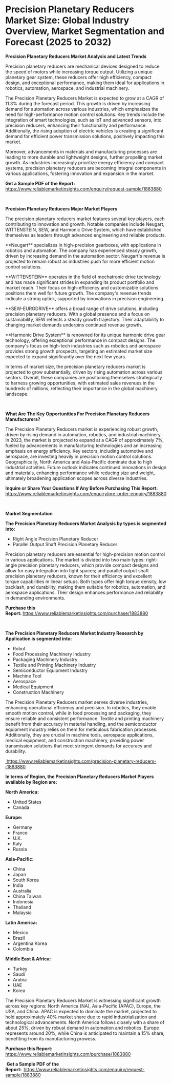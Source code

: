 <p><h1>Precision Planetary Reducers Market Size: Global Industry Overview, Market Segmentation and Forecast (2025 to 2032)</h1></p><p><strong>Precision Planetary Reducers Market Analysis and Latest Trends</strong></p>
<p><p>Precision planetary reducers are mechanical devices designed to reduce the speed of motors while increasing torque output. Utilizing a unique planetary gear system, these reducers offer high efficiency, compact design, and exceptional performance, making them ideal for applications in robotics, automation, aerospace, and industrial machinery.</p><p>The Precision Planetary Reducers Market is expected to grow at a CAGR of 11.3% during the forecast period. This growth is driven by increasing demand for automation across various industries, which emphasizes the need for high-performance motion control solutions. Key trends include the integration of smart technologies, such as IoT and advanced sensors, into precision reducers, enhancing their functionality and performance. Additionally, the rising adoption of electric vehicles is creating a significant demand for efficient power transmission solutions, positively impacting this market.</p><p>Moreover, advancements in materials and manufacturing processes are leading to more durable and lightweight designs, further propelling market growth. As industries increasingly prioritize energy efficiency and compact systems, precision planetary reducers are becoming integral components in various applications, fostering innovation and expansion in the market.</p></p>
<p><strong>Get a Sample PDF of the Report:&nbsp;</strong> <a href="https://www.reliablemarketinsights.com/enquiry/request-sample/1883880?utm_campaign=2241&utm_medium=2&utm_source=Github&utm_content=ia&utm_term=12042025&utm_id=precision-planetary-reducers">https://www.reliablemarketinsights.com/enquiry/request-sample/1883880</a></p>
<p>&nbsp;</p>
<p><strong>Precision Planetary Reducers Major Market Players</strong></p>
<p><p>The precision planetary reducers market features several key players, each contributing to innovation and growth. Notable companies include Neugart, WITTENSTEIN, SEW, and Harmonic Drive System, which have established themselves as leaders through advanced engineering and reliable products.</p><p>**Neugart** specializes in high-precision gearboxes, with applications in robotics and automation. The company has experienced steady growth, driven by increasing demand in the automation sector. Neugart's revenue is projected to remain robust as industries push for more efficient motion control solutions.</p><p>**WITTENSTEIN** operates in the field of mechatronic drive technology and has made significant strides in expanding its product portfolio and market reach. Their focus on high-efficiency and customizable solutions positions them well for future growth. The company's revenue trends indicate a strong uptick, supported by innovations in precision engineering.</p><p>**SEW-EURODRIVE** offers a broad range of drive solutions, including precision planetary reducers. With a global presence and a focus on sustainability, SEW reflects a steady growth trajectory. Their adaptability to changing market demands underpins continued revenue growth.</p><p>**Harmonic Drive System** is renowned for its unique harmonic drive gear technology, offering exceptional performance in compact designs. The company's focus on high-tech industries such as robotics and aerospace provides strong growth prospects, targeting an estimated market size expected to expand significantly over the next few years.</p><p>In terms of market size, the precision planetary reducers market is projected to grow substantially, driven by rising automation across various sectors. Overall, these companies are positioning themselves strategically to harness growing opportunities, with estimated sales revenues in the hundreds of millions, reflecting their importance in the global machinery landscape.</p></p>
<p>&nbsp;</p>
<p><strong>What Are The Key Opportunities For Precision Planetary Reducers Manufacturers?</strong></p>
<p><p>The Precision Planetary Reducers market is experiencing robust growth, driven by rising demand in automation, robotics, and industrial machinery. In 2023, the market is projected to expand at a CAGR of approximately 7%, fueled by advancements in manufacturing technologies and an increasing emphasis on energy efficiency. Key sectors, including automotive and aerospace, are investing heavily in precision motion control solutions. Geographically, North America and Asia-Pacific dominate due to high industrial activities. Future outlook indicates continued innovations in design and materials, enhancing performance while reducing size and weight, ultimately broadening application scopes across diverse industries.</p></p>
<p><strong>Inquire or Share Your Questions If Any Before Purchasing This Report:</strong> <a href="https://www.reliablemarketinsights.com/enquiry/pre-order-enquiry/1883880?utm_campaign=2241&utm_medium=2&utm_source=Github&utm_content=ia&utm_term=12042025&utm_id=precision-planetary-reducers">https://www.reliablemarketinsights.com/enquiry/pre-order-enquiry/1883880</a></p>
<p>&nbsp;</p>
<p><strong>Market Segmentation</strong></p>
<p><strong>The Precision Planetary Reducers Market Analysis by types is segmented into:</strong></p>
<p><ul><li>Right Angle Precision Planetary Reducer</li><li>Parallel Output Shaft Precision Planetary Reducer</li></ul></p>
<p><p>Precision planetary reducers are essential for high-precision motion control in various applications. The market is divided into two main types: right-angle precision planetary reducers, which provide compact designs and allow for easy integration into tight spaces; and parallel output shaft precision planetary reducers, known for their efficiency and excellent torque capabilities in linear setups. Both types offer high torque density, low backlash, and durability, making them suitable for robotics, automation, and aerospace applications. Their design enhances performance and reliability in demanding environments.</p></p>
<p><strong>Purchase this Report:&nbsp;</strong><a href="https://www.reliablemarketinsights.com/purchase/1883880?utm_campaign=2241&utm_medium=2&utm_source=Github&utm_content=ia&utm_term=12042025&utm_id=precision-planetary-reducers">https://www.reliablemarketinsights.com/purchase/1883880</a></p>
<p>&nbsp;</p>
<p><strong>The Precision Planetary Reducers Market Industry Research by Application is segmented into:</strong></p>
<p><ul><li>Robot</li><li>Food Processing Machinery Industry</li><li>Packaging Machinery Industry</li><li>Textile and Printing Machinery Industry</li><li>Semiconductor Equipment Industry</li><li>Machine Tool</li><li>Aerospace</li><li>Medical Equipment</li><li>Construction Machinery</li></ul></p>
<p><p>The Precision Planetary Reducers market serves diverse industries, enhancing operational efficiency and precision. In robotics, they enable smooth motion control, while in food processing and packaging, they ensure reliable and consistent performance. Textile and printing machinery benefit from their accuracy in material handling, and the semiconductor equipment industry relies on them for meticulous fabrication processes. Additionally, they are crucial in machine tools, aerospace applications, medical equipment, and construction machinery, providing power transmission solutions that meet stringent demands for accuracy and durability.</p></p>
<p><a href="https://www.reliablemarketinsights.com/precision-planetary-reducers-r1883880?utm_campaign=2241&utm_medium=2&utm_source=Github&utm_content=ia&utm_term=12042025&utm_id=precision-planetary-reducers">&nbsp;https://www.reliablemarketinsights.com/precision-planetary-reducers-r1883880</a></p>
<p><strong>In terms of Region, the Precision Planetary Reducers Market Players available by Region are:</strong></p>
<p>
    <p> <strong> North America: </strong>
        <ul>
            <li>United States</li>
            <li>Canada</li>
        </ul>
        </p> 
    <p> <strong> Europe: </strong>
        <ul>
            <li>Germany</li>
            <li>France</li>
            <li>U.K.</li>
            <li>Italy</li>
            <li>Russia</li>
        </ul>
        </p> 
    <p> <strong> Asia-Pacific: </strong>
        <ul>
            <li>China</li>
            <li>Japan</li>
            <li>South Korea</li>
            <li>India</li>
            <li>Australia</li>
            <li>China Taiwan</li>
            <li>Indonesia</li>
            <li>Thailand</li>
            <li>Malaysia</li>
        </ul>
        </p> 
    <p> <strong> Latin America: </strong>
        <ul>
            <li>Mexico</li>
            <li>Brazil</li>
            <li>Argentina Korea</li>
            <li>Colombia</li>
        </ul>
        </p> 
    <p> <strong> Middle East & Africa: </strong>
        <ul>
            <li>Turkey</li>
            <li>Saudi</li>
            <li>Arabia</li>
            <li>UAE</li>
            <li>Korea</li>
        </ul>
    </p>
    </p>
<p><p>The Precision Planetary Reducers Market is witnessing significant growth across key regions: North America (NA), Asia-Pacific (APAC), Europe, the USA, and China. APAC is expected to dominate the market, projected to hold approximately 40% market share due to rapid industrialization and technological advancements. North America follows closely with a share of about 25%, driven by robust demand in automation and robotics. Europe represents around 20%, while China is anticipated to maintain a 15% share, benefiting from its manufacturing prowess.</p></p>
<p><strong>Purchase this Report: </strong><a href="https://www.reliablemarketinsights.com/purchase/1883880?utm_campaign=2241&utm_medium=2&utm_source=Github&utm_content=ia&utm_term=12042025&utm_id=precision-planetary-reducers">https://www.reliablemarketinsights.com/purchase/1883880</a></p>
<p>&nbsp;<strong>Get a Sample PDF of the Report:&nbsp;&nbsp;</strong><a href="https://www.reliablemarketinsights.com/enquiry/request-sample/1883880?utm_campaign=2241&utm_medium=2&utm_source=Github&utm_content=ia&utm_term=12042025&utm_id=precision-planetary-reducers">https://www.reliablemarketinsights.com/enquiry/request-sample/1883880</a></p>
<p><strong></strong></p>
<p><p></p><p></p><p></p></p>